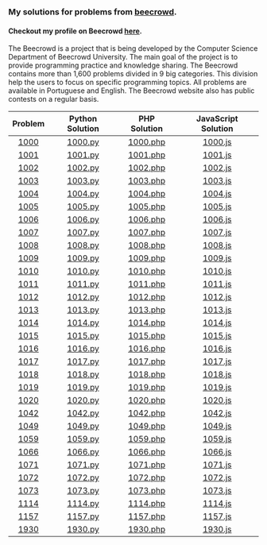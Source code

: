 ### My solutions for problems from [beecrowd](https://www.beecrowd.com.br/judge/pt). 
#### Checkout my profile on Beecrowd [here](https://www.beecrowd.com.br/judge/pt/users/statistics/318623).

The Beecrowd is a project that is being developed by the Computer Science Department of Beecrowd University. The main goal of the project is to provide programming practice and knowledge sharing. The Beecrowd contains more than 1,600 problems divided in 9 big categories. This division help the users to focus on specific programming topics. All problems are available in Portuguese and English. The Beecrowd website also has public contests on a regular basis.

| Problem	| Python Solution	| PHP Solution | JavaScript Solution 
|:----:|:----:|:----:| :----:     
|[1000](https://www.beecrowd.com.br/judge/pt/problems/view/1000) | [1000.py](https://github.com/MouraRaquel/beecrowd/blob/main/1000.py) | [1000.php](https://github.com/MouraRaquel/beecrowd/blob/main/1000.php) | [1000.js](https://github.com/MouraRaquel/beecrowd/blob/main/1000.js)
|[1001](https://www.beecrowd.com.br/judge/pt/problems/view/1001) | [1001.py](https://github.com/MouraRaquel/beecrowd/blob/main/1001.py) | [1001.php](https://github.com/MouraRaquel/beecrowd/blob/main/1001.php) | [1001.js](https://github.com/MouraRaquel/beecrowd/blob/main/1001.js)
|[1002](https://www.beecrowd.com.br/judge/pt/problems/view/1002) | [1002.py](https://github.com/MouraRaquel/beecrowd/blob/main/1002.py) | [1002.php](https://github.com/MouraRaquel/beecrowd/blob/main/1002.php) | [1002.js](https://github.com/MouraRaquel/beecrowd/blob/main/1002.js)
|[1003](https://www.beecrowd.com.br/judge/pt/problems/view/1003) | [1003.py](https://github.com/MouraRaquel/beecrowd/blob/main/1003.py) | [1003.php](https://github.com/MouraRaquel/beecrowd/blob/main/1003.php) | [1003.js](https://github.com/MouraRaquel/beecrowd/blob/main/1003.js)
|[1004](https://www.beecrowd.com.br/judge/pt/problems/view/1004) | [1004.py](https://github.com/MouraRaquel/beecrowd/blob/main/1004.py) | [1004.php](https://github.com/MouraRaquel/beecrowd/blob/main/1004.php) | [1004.js](https://github.com/MouraRaquel/beecrowd/blob/main/1004.js)          
|[1005](https://www.beecrowd.com.br/judge/pt/problems/view/1005) | [1005.py](https://github.com/MouraRaquel/beecrowd/blob/main/1005.py) | [1005.php](https://github.com/MouraRaquel/beecrowd/blob/main/1005.php) | [1005.js](https://github.com/MouraRaquel/beecrowd/blob/main/1005.js) 
|[1006](https://www.beecrowd.com.br/judge/pt/problems/view/1006) | [1006.py](https://github.com/MouraRaquel/beecrowd/blob/main/1006.py) | [1006.php](https://github.com/MouraRaquel/beecrowd/blob/main/1006.php) | [1006.js](https://github.com/MouraRaquel/beecrowd/blob/main/1006.js) 
|[1007](https://www.beecrowd.com.br/judge/pt/problems/view/1007) | [1007.py](https://github.com/MouraRaquel/beecrowd/blob/main/1007.py) | [1007.php](https://github.com/MouraRaquel/beecrowd/blob/main/1007.php) | [1007.js](https://github.com/MouraRaquel/beecrowd/blob/main/1007.js) 
|[1008](https://www.beecrowd.com.br/judge/pt/problems/view/1008) | [1008.py](https://github.com/MouraRaquel/beecrowd/blob/main/1008.py) | [1008.php](https://github.com/MouraRaquel/beecrowd/blob/main/1008.php) | [1008.js](https://github.com/MouraRaquel/beecrowd/blob/main/1008.js) 
|[1009](https://www.beecrowd.com.br/judge/pt/problems/view/1009) | [1009.py](https://github.com/MouraRaquel/beecrowd/blob/main/1009.py) | [1009.php](https://github.com/MouraRaquel/beecrowd/blob/main/1009.php) | [1009.js](https://github.com/MouraRaquel/beecrowd/blob/main/1009.js) 
|[1010](https://www.beecrowd.com.br/judge/pt/problems/view/1010) | [1010.py](https://github.com/MouraRaquel/beecrowd/blob/main/1010.py) | [1010.php](https://github.com/MouraRaquel/beecrowd/blob/main/1010.php) | [1010.js](https://github.com/MouraRaquel/beecrowd/blob/main/1010.js) 
|[1011](https://www.beecrowd.com.br/judge/pt/problems/view/1011) | [1011.py](https://github.com/MouraRaquel/beecrowd/blob/main/1011.py) | [1011.php](https://github.com/MouraRaquel/beecrowd/blob/main/1011.php) | [1011.js](https://github.com/MouraRaquel/beecrowd/blob/main/1011.js) 
|[1012](https://www.beecrowd.com.br/judge/pt/problems/view/1012) | [1012.py](https://github.com/MouraRaquel/beecrowd/blob/main/1012.py) | [1012.php](https://github.com/MouraRaquel/beecrowd/blob/main/1012.php) | [1012.js](https://github.com/MouraRaquel/beecrowd/blob/main/1012.js) 
|[1013](https://www.beecrowd.com.br/judge/pt/problems/view/1013) | [1013.py](https://github.com/MouraRaquel/beecrowd/blob/main/1013.py) | [1013.php](https://github.com/MouraRaquel/beecrowd/blob/main/1013.php) | [1013.js](https://github.com/MouraRaquel/beecrowd/blob/main/1013.js) 
|[1014](https://www.beecrowd.com.br/judge/pt/problems/view/1014) | [1014.py](https://github.com/MouraRaquel/beecrowd/blob/main/1014.py) | [1014.php](https://github.com/MouraRaquel/beecrowd/blob/main/1014.php) | [1014.js](https://github.com/MouraRaquel/beecrowd/blob/main/1014.js) 
|[1015](https://www.beecrowd.com.br/judge/pt/problems/view/1015) | [1015.py](https://github.com/MouraRaquel/beecrowd/blob/main/1015.py) | [1015.php](https://github.com/MouraRaquel/beecrowd/blob/main/1015.php) | [1015.js](https://github.com/MouraRaquel/beecrowd/blob/main/1015.js)  
|[1016](https://www.beecrowd.com.br/judge/pt/problems/view/1016) | [1016.py](https://github.com/MouraRaquel/beecrowd/blob/main/1016.py) | [1016.php](https://github.com/MouraRaquel/beecrowd/blob/main/1016.php) | [1016.js](https://github.com/MouraRaquel/beecrowd/blob/main/1016.js)   
|[1017](https://www.beecrowd.com.br/judge/pt/problems/view/1017) | [1017.py](https://github.com/MouraRaquel/beecrowd/blob/main/1017.py) | [1017.php](https://github.com/MouraRaquel/beecrowd/blob/main/1017.php) | [1017.js](https://github.com/MouraRaquel/beecrowd/blob/main/1017.js)   
|[1018](https://www.beecrowd.com.br/judge/pt/problems/view/1018) | [1018.py](https://github.com/MouraRaquel/beecrowd/blob/main/1018.py) | [1018.php](https://github.com/MouraRaquel/beecrowd/blob/main/1018.php) | [1018.js](https://github.com/MouraRaquel/beecrowd/blob/main/1018.js)  
|[1019](https://www.beecrowd.com.br/judge/pt/problems/view/1019) | [1019.py](https://github.com/MouraRaquel/beecrowd/blob/main/1019.py) | [1019.php](https://github.com/MouraRaquel/beecrowd/blob/main/1019.php) | [1019.js](https://github.com/MouraRaquel/beecrowd/blob/main/1019.js)   
|[1020](https://www.beecrowd.com.br/judge/pt/problems/view/1020) | [1020.py](https://github.com/MouraRaquel/beecrowd/blob/main/1020.py) | [1020.php](https://github.com/MouraRaquel/beecrowd/blob/main/1020.php) | [1020.js](https://github.com/MouraRaquel/beecrowd/blob/main/1020.js)  
|[1042](https://www.beecrowd.com.br/judge/pt/problems/view/1042) | [1042.py](https://github.com/MouraRaquel/beecrowd/blob/main/1042.py) | [1042.php](https://github.com/MouraRaquel/beecrowd/blob/main/1042.php) | [1042.js](https://github.com/MouraRaquel/beecrowd/blob/main/1042.js)   
|[1049](https://www.beecrowd.com.br/judge/pt/problems/view/1049) | [1049.py](https://github.com/MouraRaquel/beecrowd/blob/main/1049.py) | [1049.php](https://github.com/MouraRaquel/beecrowd/blob/main/1049.php) | [1049.js](https://github.com/MouraRaquel/beecrowd/blob/main/1049.js)  
|[1059](https://www.beecrowd.com.br/judge/pt/problems/view/1059) | [1059.py](https://github.com/MouraRaquel/beecrowd/blob/main/1059.py) | [1059.php](https://github.com/MouraRaquel/beecrowd/blob/main/1059.php) | [1059.js](https://github.com/MouraRaquel/beecrowd/blob/main/1059.js)  
|[1066](https://www.beecrowd.com.br/judge/pt/problems/view/1066) | [1066.py](https://github.com/MouraRaquel/beecrowd/blob/main/1066.py) | [1066.php](https://github.com/MouraRaquel/beecrowd/blob/main/1066.php) | [1066.js](https://github.com/MouraRaquel/beecrowd/blob/main/1066.js)  
|[1071](https://www.beecrowd.com.br/judge/pt/problems/view/1071) | [1071.py](https://github.com/MouraRaquel/beecrowd/blob/main/1071.py) | [1071.php](https://github.com/MouraRaquel/beecrowd/blob/main/1071.php) | [1071.js](https://github.com/MouraRaquel/beecrowd/blob/main/1071.js)   
|[1072](https://www.beecrowd.com.br/judge/pt/problems/view/1072) | [1072.py](https://github.com/MouraRaquel/beecrowd/blob/main/1072.py) | [1072.php](https://github.com/MouraRaquel/beecrowd/blob/main/1072.php) | [1072.js](https://github.com/MouraRaquel/beecrowd/blob/main/1072.js)  
|[1073](https://www.beecrowd.com.br/judge/pt/problems/view/1073) | [1073.py](https://github.com/MouraRaquel/beecrowd/blob/main/1073.py) | [1073.php](https://github.com/MouraRaquel/beecrowd/blob/main/1073.php) | [1073.js](https://github.com/MouraRaquel/beecrowd/blob/main/1073.js)  
|[1114](https://www.beecrowd.com.br/judge/pt/problems/view/1114) | [1114.py](https://github.com/MouraRaquel/beecrowd/blob/main/1114.py) | [1114.php](https://github.com/MouraRaquel/beecrowd/blob/main/1114.php) | [1114.js](https://github.com/MouraRaquel/beecrowd/blob/main/1114.js)  
|[1157](https://www.beecrowd.com.br/judge/pt/problems/view/1157) | [1157.py](https://github.com/MouraRaquel/beecrowd/blob/main/1157.py) | [1157.php](https://github.com/MouraRaquel/beecrowd/blob/main/1157.php) | [1157.js](https://github.com/MouraRaquel/beecrowd/blob/main/1157.js)  
|[1930](https://www.beecrowd.com.br/judge/pt/problems/view/1930) | [1930.py](https://github.com/MouraRaquel/beecrowd/blob/main/1930.py) | [1930.php](https://github.com/MouraRaquel/beecrowd/blob/main/1930.php) | [1930.js](https://github.com/MouraRaquel/beecrowd/blob/main/1930.js)  
